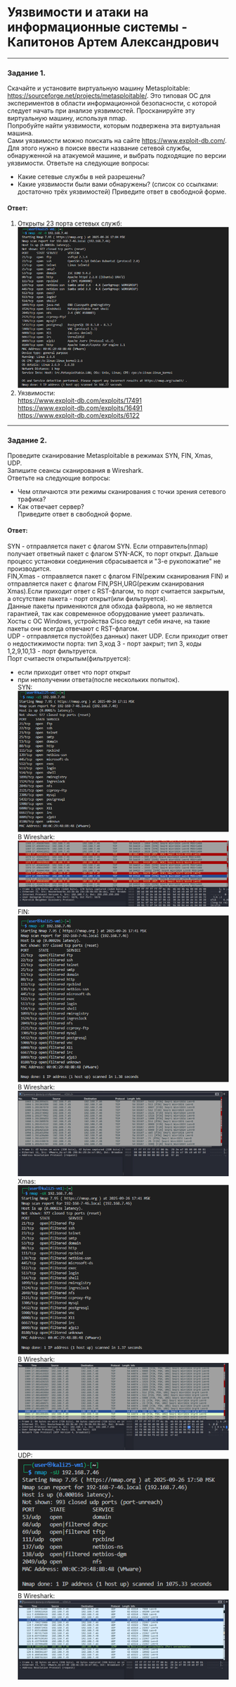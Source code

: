 # Уязвимости и атаки на информационные системы - Капитонов Артем Александрович





---

### Задание 1.  
Скачайте и установите виртуальную машину Metasploitable: https://sourceforge.net/projects/metasploitable/.
Это типовая ОС для экспериментов в области информационной безопасности, с которой следует начать при анализе уязвимостей.
Просканируйте эту виртуальную машину, используя nmap.  
Попробуйте найти уязвимости, которым подвержена эта виртуальная машина.  
Сами уязвимости можно поискать на сайте https://www.exploit-db.com/.  
Для этого нужно в поиске ввести название сетевой службы, обнаруженной на атакуемой машине, и выбрать подходящие по версии уязвимости.
Ответьте на следующие вопросы:  
- Какие сетевые службы в ней разрешены?  
- Какие уязвимости были вами обнаружены? (список со ссылками: достаточно трёх уязвимостей)
Приведите ответ в свободной форме.  
#### Ответ:  

1. Открыты 23 порта сетевых служб:
 ![nmap4](https://github.com/Artem-K16git/Homeworks/blob/main/SDB/images/nmap4.png)
2. Уязвимости:  
https://www.exploit-db.com/exploits/17491  
https://www.exploit-db.com/exploits/16491  
https://www.exploit-db.com/exploits/6122  


 

---

### Задание 2.   
Проведите сканирование Metasploitable в режимах SYN, FIN, Xmas, UDP.  
Запишите сеансы сканирования в Wireshark.  
Ответьте на следующие вопросы:  
- Чем отличаются эти режимы сканирования с точки зрения сетевого трафика?
- Как отвечает сервер?  
Приведите ответ в свободной форме.    
#### Ответ:
SYN - отправляется пакет с флагом SYN. Если отправитель(nmap) получает ответный пакет с флагом SYN-ACK, то порт открыт. Дальше процесс установки соединения сбрасывается и "3-е рукопожатие" не производится.  
FIN,Xmas - отправляется пакет с флагом FIN(режим сканирования FIN) и отправляется пакет с флагом FIN,PSH,URG(режим сканирования Xmas).Если приходит ответ с RST-флагом, то порт считается закрытым, а отсутствие пакета - порт открыт(или фильтруется).  
Данные пакеты применяются для обхода файрвола, но не является гарантией, так как современное оборудование умеет различать.  
Хосты с ОС Windows, устройства Cisco ведут себя иначе, на такие пакеты они всегда отвечают с RST-флагом.  
UDP - отправляется пустой(без данных) пакет UDP. Если приходит ответ о недостижимости порта: тип 3,код 3 - порт закрыт; тип 3, коды 1,2,9,10,13 - порт фильтруется.  
Порт считаестя открытым(фильтруется):  
- если приходит ответ что порт открыт  
- при неполучении ответа(после нескольких попыток).  
SYN:  
 ![ASK](https://github.com/Artem-K16git/Homeworks/blob/main/SDB/images/ASK.png)  
В Wireshark:   
![WS_SYN](https://github.com/Artem-K16git/Homeworks/blob/main/SDB/images/WS_SYN.png)
FIN:  
 ![FIN](https://github.com/Artem-K16git/Homeworks/blob/main/SDB/images/FIN.png)  
В Wireshark:  
![WS_FIN](https://github.com/Artem-K16git/Homeworks/blob/main/SDB/images/WS_FIN.png)  
Xmas:  
 ![Xmas](https://github.com/Artem-K16git/Homeworks/blob/main/SDB/images/Xmas.png)
В Wireshark:   
![WS_Xmas](https://github.com/Artem-K16git/Homeworks/blob/main/SDB/images/WS_Xmas.png)  
UDP:  
 ![UDP](https://github.com/Artem-K16git/Homeworks/blob/main/SDB/images/UPD.png)
В Wireshark:    
![WS_UDP](https://github.com/Artem-K16git/Homeworks/blob/main/SDB/images/WS_UDP.png) 




